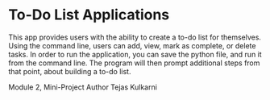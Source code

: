 # To-Do List Applications

This app provides users with the ability to create a to-do list for themselves. Using the command line, users can add, view, mark as complete, or delete tasks. In order to run the application, you can save the python file, and run it from the command line. The program will then prompt additional steps from that point, about building a to-do list.

Module 2, Mini-Project
Author Tejas Kulkarni